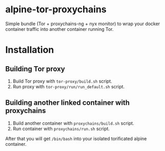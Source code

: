 # alpine-tor-proxychains
Simple bundle (Tor + proxychains-ng + nyx monitor) to wrap your docker container traffic into another container running Tor.

# Installation
## Building Tor proxy
1. Build Tor proxy with `tor-proxy/build.sh` script.
2. Run proxy with `tor-proxy/run/run_default.sh` script.

## Building another linked container with proxychains
1. Build another container with `proxychains/build.sh` script.
2. Run container with `proxychains/run.sh` script.
  
After that you will get `/bin/bash` into your isolated torificated alpine container.  
